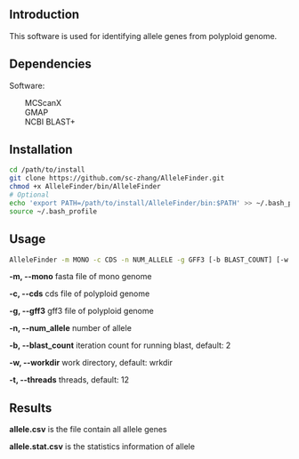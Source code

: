 ## Introduction

This software is used for identifying allele genes from polyploid genome.



## Dependencies

Software:

&ensp;&ensp;&ensp;&ensp;MCScanX  
&ensp;&ensp;&ensp;&ensp;GMAP  
&ensp;&ensp;&ensp;&ensp;NCBI BLAST+  



## Installation

```bash
cd /path/to/install
git clone https://github.com/sc-zhang/AlleleFinder.git
chmod +x AlleleFinder/bin/AlleleFinder
# Optional
echo 'export PATH=/path/to/install/AlleleFinder/bin:$PATH' >> ~/.bash_profile
source ~/.bash_profile
```



## Usage

```bash
AlleleFinder -m MONO -c CDS -n NUM_ALLELE -g GFF3 [-b BLAST_COUNT] [-w WORKDIR] [-t THREADS]
```

**-m, --mono** fasta file of mono genome

**-c, --cds** cds file of polyploid genome

**-g, --gff3** gff3 file of polyploid  genome

**-n, --num_allele** number of allele

**-b, --blast_count** iteration count for running blast, default: 2

**-w, --workdir** work directory, default: wrkdir

**-t, --threads** threads, default: 12



## Results

**allele.csv** is the file contain all allele genes

**allele.stat.csv** is the statistics information of allele

